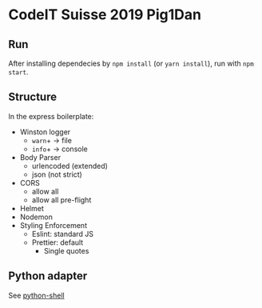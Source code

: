 # CodeIT Suisse 2019 Pig1Dan

## Run

After installing dependecies by `npm install` (or `yarn install`), run with `npm start`.

## Structure

In the express boilerplate:

- Winston logger
  - `warn`+ -> file
  - `info`+ -> console
- Body Parser
  - urlencoded (extended)
  - json (not strict)
- CORS
  - allow all
  - allow all pre-flight
- Helmet
- Nodemon
- Styling Enforcement
  - Eslint: standard JS
  - Prettier: default
    - Single quotes

## Python adapter

See [python-shell](https://www.npmjs.com/package/python-shell)
